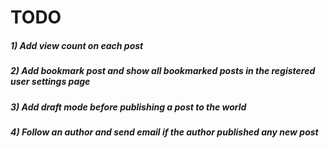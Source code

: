 # TODO

##### 1) Add view count on each post
##### 2) Add bookmark post and show all bookmarked posts in the registered user settings page
##### 3) Add draft mode before publishing a post to the world
##### 4) Follow an author and send email if the author published any new post


